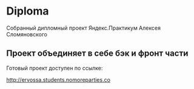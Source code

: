 # Diploma

Собранный дипломный проект Яндекс.Практикум Алексея Сломяновского

## Проект объединяет в себе бэк и фронт части

Готовый проект доступен по ссылке:

http://ervossa.students.nomoreparties.co

